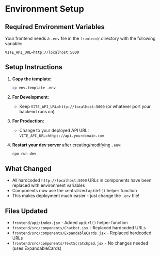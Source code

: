 # Environment Setup

## Required Environment Variables

Your frontend needs a `.env` file in the `frontend/` directory with the following variable:

```
VITE_API_URL=http://localhost:5000
```

## Setup Instructions

1. **Copy the template:**
   ```bash
   cp env.template .env
   ```

2. **For Development:**
   - Keep `VITE_API_URL=http://localhost:5000` (or whatever port your backend runs on)

3. **For Production:**
   - Change to your deployed API URL: `VITE_API_URL=https://api.yourdomain.com`

4. **Restart your dev server** after creating/modifying `.env`:
   ```bash
   npm run dev
   ```

## What Changed

- All hardcoded `http://localhost:5000` URLs in components have been replaced with environment variables
- Components now use the centralized `apiUrl()` helper function
- This makes deployment much easier - just change the `.env` file!

## Files Updated

- `frontend/api/index.jsx` - Added `apiUrl()` helper function
- `frontend/src/components/Chatbot.jsx` - Replaced hardcoded URLs
- `frontend/src/components/ExpandableCards.jsx` - Replaced hardcoded URLs
- `frontend/src/components/TextScratchpad.jsx` - No changes needed (uses ExpandableCards) 